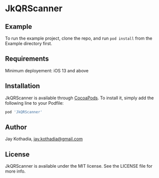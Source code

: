 # JkQRScanner

## Example

To run the example project, clone the repo, and run `pod install` from the Example directory first.

## Requirements
Minimum deployement: iOS 13 and above

## Installation

JkQRScanner is available through [CocoaPods](https://cocoapods.org). To install
it, simply add the following line to your Podfile:

```ruby
pod 'JkQRScanner'
```

## Author

Jay Kothadia, jay.kothadia@gmail.com

## License

JkQRScanner is available under the MIT license. See the LICENSE file for more info.
